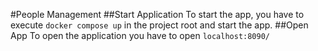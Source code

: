 #People Management
##Start Application
To start the app, you have to execute `docker compose up` in the project root and start the app.
##Open App
To open the application you have to open `localhost:8090/`
